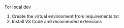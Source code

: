 For local dev

1. Create the virtual environment from requirements.txt
2. Install VS Code and recomended extensions
